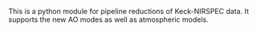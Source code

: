 This is a python module for pipeline reductions of Keck-NIRSPEC data. It supports the new AO modes as well as atmospheric models. 

